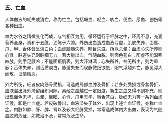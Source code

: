 ### 五、亡血

人体血液的耗失或消亡，称为亡血。包括衄血、呕血、咳血、便血、尿血、创伤等各种出血。

血为水谷之精微变化而成，与气相互为用，循环运行于经脉之中，环周不息，充润营养全身，调和于五脏，洒陈于六腑。外伤出血造成血液亏虚，肌肤失养，面唇、爪、甲、舌体皆呈淡白色；血虚脑髓失养，睛目失滋，所以头晕；血虚心失所养则心悸；脉道失充则脉细无力。若大量出血，气随血脱，则面色苍白；阳虚不能温煦四肢，则手足厥冷；不能固摄肌表，则大汗淋漓；心失所养，神无所主，则为晕厥；舌体失养，则舌质淡白，脉道失充而现脉微细欲绝，阳气浮越外亡，脉见浮大而散，证情险恶。

外力所伤，轻者皮肉筋骨受损，可造成局部血肿及骨折；若多处受损或骨盆骨折，血液溢出脉外滞留组织间隙，离经之血越过一定限度，新生之血又得不到补充，则出现面色无华，头晕、目眩、心悸、爪甲无华，唇舌苍白，脉细无力等一系列血虚证候，即是亡血症。若皮破骨出，血液溢失于体外，出现上述亡血证候，亦称亡血症。内脏如肺、肝、脾、肾以及较大经脉受损，常常造成体内大出血，表现为气随血脱的危证，如救治不及，常常危及生命。
